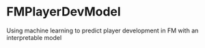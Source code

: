 # FMPlayerDevModel
Using machine learning to predict player development in FM with an interpretable model
